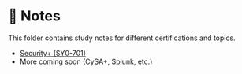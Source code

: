 # 📘 Notes  

This folder contains study notes for different certifications and topics.  

- [Security+ (SY0-701)](./security+701)  
- More coming soon (CySA+, Splunk, etc.)
